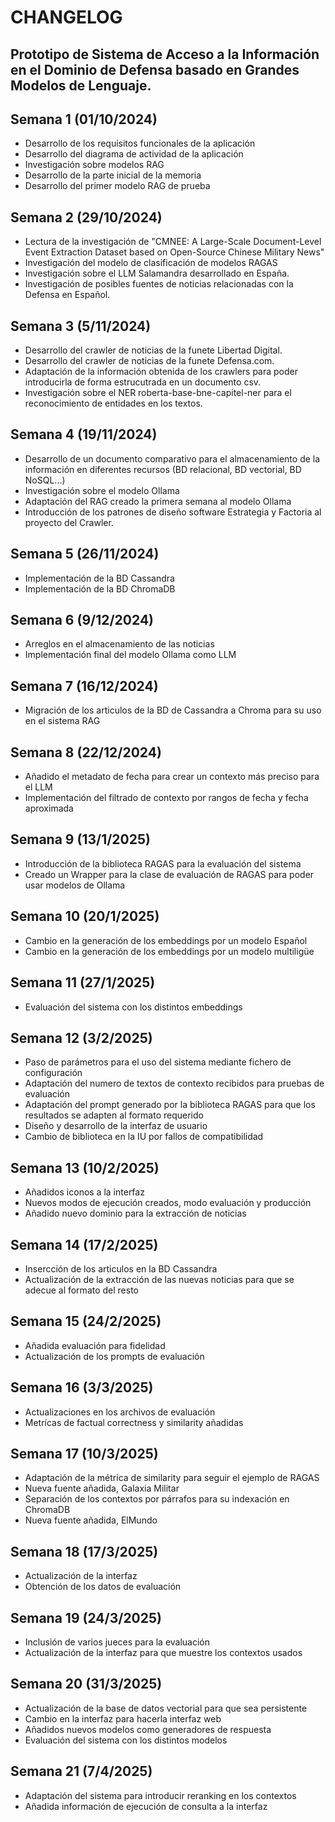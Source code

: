 # CHANGELOG

## Prototipo de Sistema de Acceso a la Información en el Dominio de Defensa basado en Grandes Modelos de Lenguaje.

## Semana 1 (01/10/2024)

- Desarrollo de los requisitos funcionales de la aplicación
- Desarrollo del diagrama de actividad de la aplicación
- Investigación sobre modelos RAG
- Desarrollo de la parte inicial de la memoria
- Desarrollo del primer modelo RAG de prueba

## Semana 2 (29/10/2024)

- Lectura de la investigación de "CMNEE: A Large-Scale Document-Level Event Extraction Dataset
based on Open-Source Chinese Military News"
- Investigación del modelo de clasificación de modelos RAGAS
- Investigación sobre el LLM Salamandra desarrollado en España.
- Investigación de posibles fuentes de noticias relacionadas con la Defensa en Español.

## Semana 3 (5/11/2024)

- Desarrollo del crawler de noticias de la funete Libertad Digital.
- Desarrollo del crawler de noticias de la funete Defensa.com.
- Adaptación de la información obtenida de los crawlers para poder introducirla de forma estrucutrada en un documento csv.
- Investigación sobre el NER roberta-base-bne-capitel-ner para el reconocimiento de entidades en los textos.

## Semana 4 (19/11/2024)

- Desarrollo de un documento comparativo para el almacenamiento de la información en diferentes recursos (BD relacional, BD vectorial, BD NoSQL...)
- Investigación sobre el modelo Ollama
- Adaptación del RAG creado la primera semana al modelo Ollama
- Introducción de los patrones de diseño software Estrategia y Factoria al proyecto del Crawler.

## Semana 5 (26/11/2024)

- Implementación de la BD Cassandra
- Implementación de la BD ChromaDB

## Semana 6 (9/12/2024)

- Arreglos en el almacenamiento de las noticias
- Implementación final del modelo Ollama como LLM

## Semana 7 (16/12/2024)

- Migración de los articulos de la BD de Cassandra a Chroma para su uso en el sistema RAG

## Semana 8 (22/12/2024)

- Añadido el metadato de fecha para crear un contexto más preciso para el LLM
- Implementación del filtrado de contexto por rangos de fecha y fecha aproximada

## Semana 9 (13/1/2025)

- Introducción de la biblioteca RAGAS para la evaluación del sistema
- Creado un Wrapper para la clase de evaluación de RAGAS para poder usar modelos de Ollama

## Semana 10 (20/1/2025)

- Cambio en la generación de los embeddings por un modelo Español
- Cambio en la generación de los embeddings por un modelo multiligüe

## Semana 11 (27/1/2025)

- Evaluación del sistema con los distintos embeddings

## Semana 12 (3/2/2025)

- Paso de parámetros para el uso del sistema mediante fichero de configuración
- Adaptación del numero de textos de contexto recibidos para pruebas de evaluación
- Adaptación del prompt generado por la biblioteca RAGAS para que los resultados se adapten al formato requerido
- Diseño y desarrollo de la interfaz de usuario
- Cambio de biblioteca en la IU por fallos de compatibilidad

## Semana 13 (10/2/2025)

- Añadidos iconos a la interfaz
- Nuevos modos de ejecución creados, modo evaluación y producción
- Añadido nuevo dominio para la extracción de noticias

## Semana 14 (17/2/2025)

- Insercción de los articulos en la BD Cassandra
- Actualización de la extracción de las nuevas noticias para que se adecue al formato del resto

## Semana 15 (24/2/2025)

- Añadida evaluación para fidelidad 
- Actualización de los prompts de evaluación

## Semana 16 (3/3/2025)

- Actualizaciones en los archivos de evaluación
- Metrícas de factual correctness y similarity añadidas

## Semana 17 (10/3/2025)

- Adaptación de la métrica de similarity para seguir el ejemplo de RAGAS
- Nueva fuente añadida, Galaxia Militar
- Separación de los contextos por párrafos para su indexación en ChromaDB
- Nueva fuente añadida, ElMundo

## Semana 18 (17/3/2025)

- Actualización de la interfaz
- Obtención de los datos de evaluación

## Semana 19 (24/3/2025)

- Inclusión de varios jueces para la evaluación
- Actualización de la interfaz para que muestre los contextos usados

## Semana 20 (31/3/2025)

- Actualización de la base de datos vectorial para que sea persistente
- Cambio en la interfaz para hacerla interfaz web
- Añadidos nuevos modelos como generadores de respuesta
- Evaluación del sistema con los distintos modelos

## Semana 21 (7/4/2025)

- Adaptación del sistema para introducir reranking en los contextos
- Añadida información de ejecución de consulta a la interfaz


